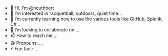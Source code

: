 - 👋 Hi, I’m @hcuthbert
- 👀 I’m interested in racquetball, outdoors, quiet time...
- 🌱 I’m currently learning how to use the various tools like GitHub, Splunk, C#...
- 💞️ I’m looking to collaborate on ...
- 📫 How to reach me ...
- 😄 Pronouns: ...
- ⚡ Fun fact: ...

<!---
hcuthbert/hcuthbert is a ✨ special ✨ repository because its `README.md` (this file) appears on your GitHub profile.
You can click the Preview link to take a look at your changes.
--->
